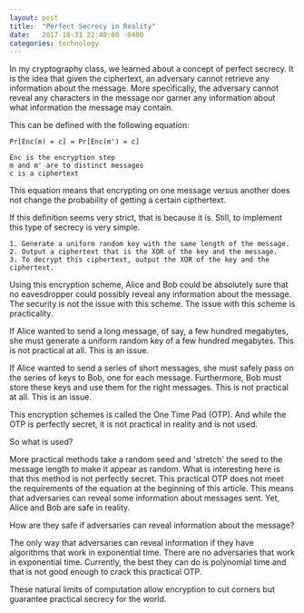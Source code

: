 ```yaml
---
layout: post
title:  "Perfect Secrecy in Reality"
date:   2017-10-31 22:40:00 -0400
categories: technology
---
```

In my cryptography class, we learned about a concept of perfect secrecy. It is the idea that given the ciphertext, an adversary cannot retrieve any information about the message. More specifically, the adversary cannot reveal any characters in the message nor garner any information about what information the message may contain.

This can be defined with the following equation:

	Pr[Enc(m) = c] = Pr[Enc(m') = c]

	Enc is the encryption step
	m and m' are to distinct messages
	c is a ciphertext

This equation means that encrypting on one message versus another does not change the probability of getting a certain cipthertext.

If this definition seems very strict, that is because it is. Still, to implement this type of secrecy is very simple.
	
	1. Generate a uniform random key with the same length of the message.
	2. Output a ciphertext that is the XOR of the key and the message.
	3. To decrypt this ciphertext, output the XOR of the key and the ciphertext.

Using this encryption scheme, Alice and Bob could be absolutely sure that no eavesdropper could possibly reveal any information about the message. The security is not the issue with this scheme. The issue with this scheme is practicality.

If Alice wanted to send a long message, of say, a few hundred megabytes, she must generate a uniform random key of a few hundred megabytes. This is not practical at all. This is an issue.

If Alice wanted to send a series of short messages, she must safely pass on the series of keys to Bob, one for each message. Furthermore, Bob must store these keys and use them for the right messages. This is not practical at all. This is an issue.

This encryption schemes is called the One Time Pad (OTP). And while the OTP is perfectly secret, it is not practical in reality and is not used.

So what is used?

More practical methods take a random seed and 'stretch' the seed to the message length to make it appear as random. What is interesting here is that this method is not perfectly secret. This practical OTP does not meet the requirements of the equation at the beginning of this article. This means that adversaries can reveal some information about messages sent. Yet, Alice and Bob are safe in reality.

How are they safe if adversaries can reveal information about the message?

The only way that adversaries can reveal information if they have algorithms that work in exponential time. There are no adversaries that work in exponential time. Currently, the best they can do is polynomial time and that is not good enough to crack this practical OTP.

These natural limits of computation allow encryption to cut corners but guarantee practical secrecy for the world.